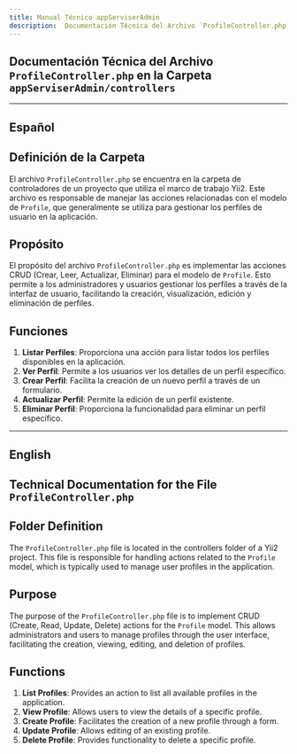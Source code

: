 ```yaml
---
title: Manual Técnico appServiserAdmin
description:  Documentación Técnica del Archivo `ProfileController.php`
---
```


## Documentación Técnica del Archivo `ProfileController.php` en la Carpeta `appServiserAdmin/controllers`

---

## Español

## Definición de la Carpeta
El archivo `ProfileController.php` se encuentra en la carpeta de controladores de un proyecto que utiliza el marco de trabajo Yii2. Este archivo es responsable de manejar las acciones relacionadas con el modelo de `Profile`, que generalmente se utiliza para gestionar los perfiles de usuario en la aplicación.

## Propósito
El propósito del archivo `ProfileController.php` es implementar las acciones CRUD (Crear, Leer, Actualizar, Eliminar) para el modelo de `Profile`. Esto permite a los administradores y usuarios gestionar los perfiles a través de la interfaz de usuario, facilitando la creación, visualización, edición y eliminación de perfiles.

## Funciones
1. **Listar Perfiles**: Proporciona una acción para listar todos los perfiles disponibles en la aplicación.
2. **Ver Perfil**: Permite a los usuarios ver los detalles de un perfil específico.
3. **Crear Perfil**: Facilita la creación de un nuevo perfil a través de un formulario.
4. **Actualizar Perfil**: Permite la edición de un perfil existente.
5. **Eliminar Perfil**: Proporciona la funcionalidad para eliminar un perfil específico.

---

## English

## Technical Documentation for the File `ProfileController.php`

## Folder Definition
The `ProfileController.php` file is located in the controllers folder of a Yii2 project. This file is responsible for handling actions related to the `Profile` model, which is typically used to manage user profiles in the application.

## Purpose
The purpose of the `ProfileController.php` file is to implement CRUD (Create, Read, Update, Delete) actions for the `Profile` model. This allows administrators and users to manage profiles through the user interface, facilitating the creation, viewing, editing, and deletion of profiles.

## Functions
1. **List Profiles**: Provides an action to list all available profiles in the application.
2. **View Profile**: Allows users to view the details of a specific profile.
3. **Create Profile**: Facilitates the creation of a new profile through a form.
4. **Update Profile**: Allows editing of an existing profile.
5. **Delete Profile**: Provides functionality to delete a specific profile.